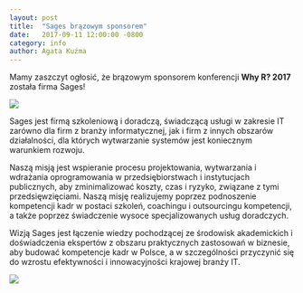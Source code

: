 ```yaml
---
layout: post
title:  "Sages brązowym sponsorem"
date:   2017-09-11 12:00:00 -0800
category: info
author: Agata Kuźma
---
```


Mamy zaszczyt ogłosić, że brązowym sponsorem konferencji **Why R? 2017** została firma Sages!

<img src="/blog/img/SAGES/SAGES-logo-kolor.png">

Sages jest firmą szkoleniową i doradczą, świadczącą usługi w zakresie IT zarówno dla firm z branży informatycznej, jak i firm z innych obszarów działalności, dla których wytwarzanie systemów jest koniecznym warunkiem rozwoju. 

Naszą misją jest wspieranie procesu projektowania, wytwarzania i wdrażania oprogramowania w przedsiębiorstwach i instytucjach publicznych, aby zminimalizować koszty, czas i ryzyko, związane z tymi przedsięwzięciami. Naszą misję realizujemy poprzez podnoszenie kompetencji kadr w postaci szkoleń, coachingu i outsourcingu kompetencji, a także poprzez świadczenie wysoce specjalizowanych usług doradczych. 

Wizją Sages jest łączenie wiedzy pochodzącej ze środowisk akademickich i doświadczenia ekspertów z obszaru praktycznych zastosowań w biznesie, aby budować kompetencje kadr w Polsce, a w szczególności przyczynić się do wzrostu efektywności i innowacyjności krajowej branży IT.

<img src="/blog/img/SAGES/grafika1.png">